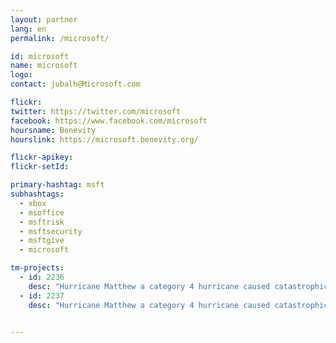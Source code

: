 ```yaml
---
layout: partner
lang: en
permalink: /microsoft/

id: microsoft
name: microsoft
logo:
contact: jubalh@Microsoft.com

flickr:
twitter: https://twitter.com/microsoft
facebook: https://www.facebook.com/microsoft
hoursname: Benevity
hourslink: https://microsoft.benevity.org/

flickr-apikey:
flickr-setId:

primary-hashtag: msft
subhashtags:
  - xbox
  - msoffice
  - msftrisk
  - msftsecurity
  - msftgive
  - microsoft

tm-projects:
  - id: 2236
    desc: "Hurricane Matthew a category 4 hurricane caused catastrophic damage to western Haiti. Over 2 feet of rain fell, causing flooding, damaging homes and washing away infrastructure. According to reports over 15,000 people have been displaced including destroying almost 4,000 homes. Bridges and roads have been affected including critical links for relief efforts. The government has estimated at least 350,000 people need some kind of assistance after the disaster."
  - id: 2237
    desc: "Hurricane Matthew a category 4 hurricane caused catastrophic damage to western Haiti. Over 2 feet of rain fell, causing flooding, damaging homes and washing away infrastructure. According to reports over 15,000 people have been displaced including destroying almost 4,000 homes. Bridges and roads have been affected including critical links for relief efforts. The government has estimated at least 350,000 people need some kind of assistance after the disaster."


---
```

